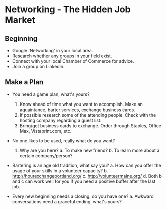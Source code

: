 <!-- TITLE: Networking -->
<!-- SUBTITLE: Its Important to Your Success -->

# Networking - The Hidden Job Market

## Beginning
- Google 'Networking' in your local area.
- Research whether any groups in your field exist.
- Connect with your local Chamber of Commerce for advice.
- Join a group on Linkedin.

## Make a Plan
- You need a game plan, what's yours?
  1.  Know ahead of time what you want to accomplish.
       Make an aquaintance, barter services, exchange business cards.
  2.  If possible research some of the attending people.
       Check with the hosting company regarding a guest list.
  3.  Bring/get business cards to exchange.
       Order through Staples, Office Max, Vistaprint.com, etc.
	
- No one likes to be used, really what do you want?
  1.  Why are  you here? 
				a. To  make new friend? 
				b. To learn more about a certain company/person?
- Bartering is an age old tradition, what say you?
				a. How can you offer the usage of your skills in a volunteer capacity?
				b. http://hourexchangeportland.org/
				c.  http://volunteermaine.org/ 
				d.  Both b and c can work well for you if you need a positive buffer after the last job.
- Every new beginning needs a closing, do you have one?
				a.  Awkward conversations need a graceful ending, what's yours?
